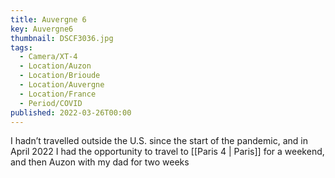 ```yaml
---
title: Auvergne 6
key: Auvergne6
thumbnail: DSCF3036.jpg
tags:
  - Camera/XT-4
  - Location/Auzon
  - Location/Brioude
  - Location/Auvergne
  - Location/France
  - Period/COVID
published: 2022-03-26T00:00
---
```

I hadn’t travelled outside the U.S. since the start of the pandemic, and in April 2022 I had the opportunity to travel to [[Paris 4 | Paris]] for a weekend, and then Auzon with my dad for two weeks

